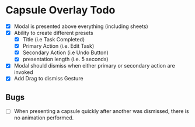 # Capsule Overlay Todo

- [x] Modal is presented above everything (including sheets)
- [x] Ability to create different presets
	- [x] Title (i.e Task Completed)
    - [x] Primary Action (i.e. Edit Task)
	- [x] Secondary Action (i.e Undo Button)
	- [x] presentation length (i.e. 5 seconds)
- [x] Modal should dismiss when either primary or secondary action are invoked
- [x] Add Drag to dismiss Gesture

## Bugs
- [ ] When presenting a capsule quickly after another was dismissed, there is no animation performed.
